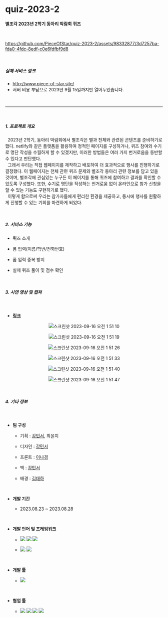 # quiz-2023-2
**별조각 2023년 2학기 동아리 박람회 퀴즈**

<br>

https://github.com/PieceOfStar/quiz-2023-2/assets/98332877/3d7257ba-fda0-4fdc-8edf-c0e6fdfbf9d8

<br>

<h5>실제 서비스 링크</h5>

- http://www.piece-of-star.site/
- 서버 비용 부담으로 2023년 9월 15일까지만 열어두었습니다.

<br>

---

<br>

<h5>1. 프로젝트 개요</h5>

&nbsp; 2023년 2학기, 동아리 박람회에서 별조각은 별과 천체와 관련된 콘텐츠를 준비하기로 했다. netlify와 같은 플랫폼을 활용하여 정적인 페이지를 구성하거나, 퀴즈 참여와 수기로 명단 작성을 수월하게 할 수 있겠지만, 이러한 방법들은 여러 가지 번거로움을 동반할 수 있다고 판단했다.
<br>
&nbsp; 그래서 우리는 직접 웹페이지를 제작하고 배포하여 더 효과적으로 행사를 진행하기로 결정했다. 이 웹페이지는 천체 관련 퀴즈 문제와 별조각 동아리 관련 정보를 담고 있을 것이며, 별조각에 관심있는 누구든 이 페이지를 통해 퀴즈에 참여하고 결과를 확인할 수 있도록 구성했다. 또한, 수기로 명단을 작성하는 번거로움 없이 온라인으로 참가 신청을 할 수 있는 기능도 구현하기로 했다.
<br>
&nbsp; 이렇게 함으로써 우리는 참가자들에게 편리한 환경을 제공하고, 동시에 행사를 원활하게 진행할 수 있는 기회를 마련하게 되었다.

<br>

<h5>2. 서비스 기능</h5>

- 퀴즈 소개

- 폼 입력(이름/학번/전화번호)

- 폼 입력 중복 방지

- 실제 퀴즈 풀이 및 점수 확인

<br>

<h5>3. 시연 영상 및 캡쳐</h5>

<br>

- **[링크](https://github.com/PieceOfStar/quiz-2023-2/blob/main/%EC%8B%9C%EC%97%B0%EC%98%81%EC%83%81%20%EC%B5%9C%EC%A2%85.mov)**

<div align="center">

![스크린샷 2023-09-16 오전 1 51 10](https://github.com/PieceOfStar/quiz-2023-2/assets/98332877/c1acb68f-6c80-4942-b003-182dbdde156f)

![스크린샷 2023-09-16 오전 1 51 19](https://github.com/PieceOfStar/quiz-2023-2/assets/98332877/d8f1c228-c37e-4c06-84cd-c7affa794fee)

![스크린샷 2023-09-16 오전 1 51 26](https://github.com/PieceOfStar/quiz-2023-2/assets/98332877/ff0db6cf-b8c9-4d20-98e7-c7addddaa5da)

![스크린샷 2023-09-16 오전 1 51 33](https://github.com/PieceOfStar/quiz-2023-2/assets/98332877/45eba44d-556e-4235-8984-e18b7bc00a27)

![스크린샷 2023-09-16 오전 1 51 40](https://github.com/PieceOfStar/quiz-2023-2/assets/98332877/8edaed85-0da9-4b19-96fe-9c1f9e6520ef)

![스크린샷 2023-09-16 오전 1 51 47](https://github.com/PieceOfStar/quiz-2023-2/assets/98332877/854047c4-ffb9-4901-9614-e496ab3f49df)

</div>

<br>

<h5>4. 기타 정보</h5>

<br>

- **팀 구성**

    - 기획 : [강민서](https://github.com/MinseoKangQ), 최윤지

    - 디자인 : [강민서](https://github.com/MinseoKangQ)

    - 프론트 : [이나경](https://github.com/lee-nakyung)

    - 백 : [강민서](https://github.com/MinseoKangQ)

    - 배경 : [김태하](https://github.com/xogk1128)

<br>

- **개발 기간**

    - 2023.08.23 ~ 2023.08.28

<br>

- **개발 언어 및 프레임워크**

    - <img src="https://img.shields.io/badge/HTML5-E34F26?style=for-the-badge&logo=HTML5&logoColor=white"/> <img src="https://img.shields.io/badge/CSS3-1572B6?style=for-the-badge&logo=CSS3&logoColor=white"/> <img src="https://img.shields.io/badge/JavaScript-F7DF1E?style=for-the-badge&logo=JavaScript&logoColor=white"/>
    
    - <img src="https://img.shields.io/badge/Python-3766AB?style=for-the-badge&logo=Python&logoColor=white"/> <img src="https://img.shields.io/badge/Django-092E20?style=for-the-badge&logo=Django&logoColor=white)"/>

<br>

- **개발 툴**

    - <img src="https://img.shields.io/badge/Visual Studio Code-007ACC?style=for-the-badge&logo=Visual Studio Code&logoColor=white"/>

<br>

- **협업 툴**

    - <img src="https://img.shields.io/badge/Figma-F24E1E?style=for-the-badge&logo=Figma&logoColor=white"/> <img src="https://img.shields.io/badge/Discord-5865F2?style=for-the-badge&logo=Discord&logoColor=white"/> <img src="https://img.shields.io/badge/Notion-black?style=for-the-badge&logo=Notion&logoColor=white"/> <img src="https://img.shields.io/badge/Github-black?style=for-the-badge&logo=Github&logoColor=white"/>
